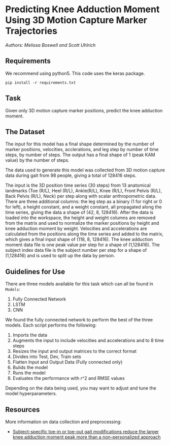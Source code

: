 # Predicting Knee Adduction Moment Using 3D Motion Capture Marker Trajectories
*Authors: Melissa Boswell and Scott Uhlrich*
## Requirements
We recommend using python5.  This code uses the keras package.
```
pip install -r requirements.txt
```
## Task
Given only 3D motion capture marker positions, predict the knee adduction moment.
## The Dataset
The input for this model has a final shape determined by the number of marker positions, velocities, acclerations, and leg step by number of time steps, by number of steps.  The output has a final shape of 1 (peak KAM value) by the number of steps.

The data used to generate this model was collected from 3D motion capture data during gait from 98 people, giving a total of 128416 steps.  

The input is the 3D position time series (30 steps) from 13 anatomical landmarks (Toe (R/L), Heel (R/L), Ankle(R/L), Knee (R/L), Front Pelvis (R/L), Back Pelvis (R/L), Neck) per step along with scalar anthropometric data. There are three additional columns: the leg step as a binary (1 for right or 0 for left), a height constant, and a weight constant, all propagated along the time series, giving the data a shape of (42, 8, 128416). After the data is loaded into the workspace, the height and weight columns are removed from the matrix and used to normalize the marker positions by height and knee adduction moment by weight.  Velocities and accelerations are calculated from the positions along the time series and added to the matrix, which gives a final input shape of (118, 8, 128416). The knee adduction moment data file is one peak value per step for a shape of (1,128416). The subject index data file is the subject number per step for a shape of (1,128416) and is used to split up the data by person.

## Guidelines for Use
There are three models available for this task which can all be found in `Models`:
1. Fully Connected Network
2. LSTM
3. CNN

We found the fully connected network to perform the best of the three models.  Each script performs the following:
1. Imports the data
2. Augments the input to include velocities and accelerations and to 8 time steps
3. Resizes the input and output matrices to the correct format
4. Divides into Test, Dev, Train sets
5. Flatten Input and Output Data (Fully connected only)
6. Bulids the model
7. Runs the model
8. Evaluates the performance with r^2 and RMSE values

Depending on the data being used, you may want to adjust and tune the model hyperparameters.

## Resources
More information on data collection and preprocessing:
- [Subject-specific toe-in or toe-out gait modifications reduce the larger knee adduction moment peak more than a non-personalized approach](https://www.ncbi.nlm.nih.gov/pubmed/29174534)
